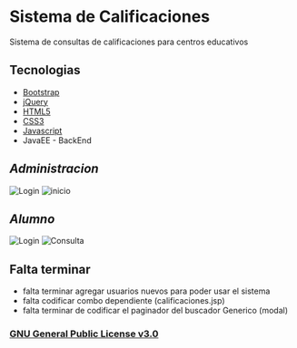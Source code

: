 # Sistema de Calificaciones

 Sistema de consultas de calificaciones para centros educativos 

## Tecnologias

* [Bootstrap](https://v4-alpha.getbootstrap.com/)
* [jQuery](https://jquery.com/)
* [HTML5](https://www.w3schools.com/html/)
* [CSS3](https://www.w3schools.com/css/)
* [Javascript](https://www.javascript.com/)
* JavaEE - BackEnd

 ## _Administracion_
 
 ![Login](http://i.imgur.com/NS4YZWy.jpg)
 ![inicio](http://i.imgur.com/8Wbm2hZ.jpg)
 
 ## _Alumno_
 
  ![Login](http://i.imgur.com/JuAkxKk.jpg)
  ![Consulta](http://i.imgur.com/VRNxWkI.jpg)

## Falta terminar

* falta terminar agregar usuarios nuevos para poder usar el sistema
* falta codificar combo dependiente (calificaciones.jsp)
* falta terminar de codificar el paginador del buscador Generico (modal)

### [GNU General Public License v3.0](https://github.com/ManuXpy/Sistema-Calificaciones/blob/master/LICENSE)

